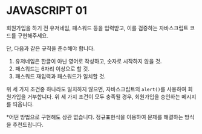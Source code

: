 # JAVASCRIPT 01
회원가입을 하기 전 유저네임, 패스워드 등을 입력받고, 이를 검증하는 자바스크립트 코드를 구현해주세요.

단, 다음과 같은 규칙을 준수해야 합니다.
1. 유저네임은 한글이 아닌 영어로 작성하고, 숫자로 시작하지 않을 것.
2. 패스워드는 6자리 이상으로 할 것.
3. 패스워드 재입력과 패스워드가 일치할 것.

위 세 가지 조건중 하나라도 일치하지 않으면, 자바스크립트의 `alert()`를 사용하여 회원가입을 거부합니다.
위 세 가지 조건이 모두 충족될 경우, 회원가입을 승인하는 메시지를 띄웁니다.

*어떤 방법으로 구현해도 상관 없습니다. 정규표현식을 이용하여 문제를 해결하는 방식을 추천드립니다.
